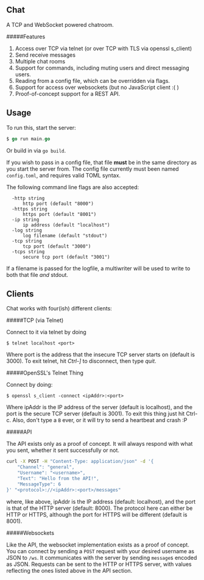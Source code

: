 Chat
---

A TCP and WebSocket powered chatroom.

#####Features

1. Access over TCP via telnet (or over TCP with TLS via openssl s_client)
2. Send receive messages
3. Multiple chat rooms
4. Support for commands, including muting users and direct messaging users.
5. Reading from a config file, which can be overridden via flags.
6. Support for access over websockets (but no JavaScript client :( )
7. Proof-of-concept support for a REST API.

Usage
---

To run this, start the server:

```go
$ go run main.go
```

Or build in via `go build`.

If you wish to pass in a config file, that file **must** be in the same directory as you start the server from. The config file currently must been named `config.toml`, and requires valid TOML syntax.

The following command line flags are also accepted:

```
  -http string
      http port (default "8000")
  -https string
      https port (default "8001")
  -ip string
      ip address (default "localhost")
  -log string
      log filename (default "stdout")
  -tcp string
      tcp port (default "3000")
  -tcps string
      secure tcp port (default "3001")
```

If a filename is passed for the logfile, a multiwriter will be used to write to both that file _and_ stdout.

Clients
---

Chat works with four(ish) different clients:

#####TCP (via Telnet)

Connect to it via telnet by doing

```
$ telnet localhost <port>
```

Where port is the address that the insecure TCP server starts on (default is 3000). To exit telnet, hit _Ctrl-]_ to disconnect, then type _quit_.

#####OpenSSL's Telnet Thing

Connect by doing:

```
$ openssl s_client -connect <ipAddr>:<port>
```

Where ipAddr is the IP address of the server (default is localhost), and the port is the secure TCP server (default is 3001). To exit this thing just hit Ctrl-c. Also, don't type a `B` ever, or it will try to send a heartbeat and crash :P

#####API

The API exists only as a proof of concept. It will always respond with what you sent, whether it sent successfully or not.

```bash
curl -X POST -H "Content-Type: application/json" -d '{
    "Channel": "general",
    "Username": "<username>",
    "Text": "Hello from the API!",
    "MessageType": 6
}' "<protocol>://<ipAddr>:<port>/messages"
```

where, like above, ipAddr is the IP address (default: localhost), and the port is that of the HTTP server (default: 8000). The protocol here can either be HTTP or HTTPS, although the port for HTTPS will be different (default is 8001).

#####Websockets

Like the API, the websocket implementation exists as a proof of concept. You can connect by sending a `POST` request with your desired username as JSON to `/ws`. It communicates with the server by sending `message`s encoded as JSON. Requests can be sent to the HTTP or HTTPS server, with values reflecting the ones listed above in the API section.
